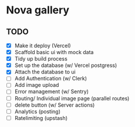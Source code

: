 # Nova gallery

## TODO

- [x] Make it deploy (Vercel)
- [x] Scaffold basic ui with mock data
- [x] Tidy up build process
- [x] Set up the database (w/ Vercel postgress)
- [x] Attach the database to ui
- [ ] Add Authentication (w/ Clerk)
- [ ] Add image upload
- [ ] Error management (w/ Sentry)
- [ ] Routing/ Individual image page (parallel routes)
- [ ] delete button (w/ Server actions)
- [ ] Analytics (posting)
- [ ] Ratelimiting (upstash)
